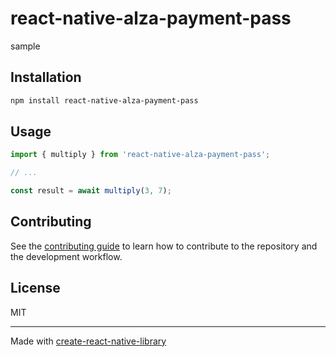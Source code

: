 # react-native-alza-payment-pass

sample

## Installation

```sh
npm install react-native-alza-payment-pass
```

## Usage

```js
import { multiply } from 'react-native-alza-payment-pass';

// ...

const result = await multiply(3, 7);
```

## Contributing

See the [contributing guide](CONTRIBUTING.md) to learn how to contribute to the repository and the development workflow.

## License

MIT

---

Made with [create-react-native-library](https://github.com/callstack/react-native-builder-bob)
